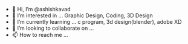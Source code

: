 - 👋 Hi, I’m @ashishkavad
- 👀 I’m interested in ... Graphic Design, Coding, 3D Design
- 🌱 I’m currently learning ... c program, 3d design(blender), adobe XD
- 💞️ I’m looking to collaborate on ...
- 📫 How to reach me ...

<!---
ashishkavad/ashishkavad is a ✨ special ✨ repository because its `README.md` (this file) appears on your GitHub profile.
You can click the Preview link to take a look at your changes.
--->
